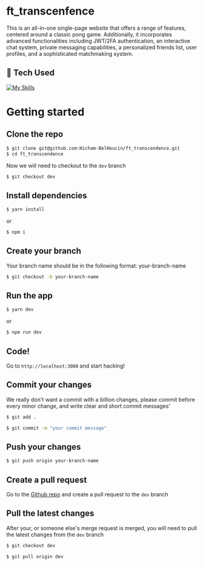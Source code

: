 # ft_transcenfence


This is an all-in-one single-page website that offers a range of features, centered around a classic pong game. Additionally, it incorporates advanced functionalities including JWT/2FA authentication, an interactive chat system, private messaging capabilities, a personalized friends list, user profiles, and a sophisticated matchmaking system.

## 🚀 Tech Used

[![My Skills](https://skillicons.dev/icons?i=next,tailwind,nest,postgres,prisma)](https://skillicons.dev)

# Getting started

## Clone the repo

```bash
$ git clone git@github.com:Hicham-BelHoucin/ft_transcendence.git
$ cd ft_transcendence
```

Now we will need to checkout to the `dev` branch

```bash
$ git checkout dev
```

## Install dependencies

```bash
$ yarn install
```

or

```bash
$ npm i
```

## Create your branch

Your branch name should be in the following format: your-branch-name

```bash
$ git checkout -b your-branch-name
```

## Run the app

```bash
$ yarn dev
```

or

```bash
$ npm run dev
```

## Code!

Go to `http://localhost:3000` and start hacking!

## Commit your changes

We really don't want a commit with a billion changes, please commit before every minor change, and write clear and short commit messages'

```bash
$ git add .

$ git commit -m "your commit message"
```

## Push your changes

```bash
$ git push origin your-branch-name
```

## Create a pull request

Go to the [Github repo](https://github.com/Hicham-BelHoucin/ft_transcendence) and create a pull request to the `dev` branch

## Pull the latest changes

After your, or someone else's merge request is merged, you will need to pull the latest changes from the `dev` branch

```bash
$ git checkout dev

$ git pull origin dev
```
